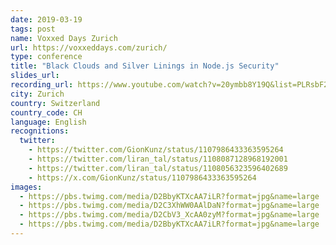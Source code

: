 ```yaml
---
date: 2019-03-19
tags: post
name: Voxxed Days Zurich
url: https://voxxeddays.com/zurich/
type: conference
title: "Black Clouds and Silver Linings in Node.js Security"
slides_url:
recording_url: https://www.youtube.com/watch?v=20ymbb8Y19Q&list=PLRsbF2sD7JVrRCnhTo8DoN_9JAMpZThtW
city: Zurich
country: Switzerland
country_code: CH
language: English
recognitions:
  twitter:
    - https://twitter.com/GionKunz/status/1107986433363595264
    - https://twitter.com/liran_tal/status/1108087128968192001
    - https://twitter.com/liran_tal/status/1108056323596402689
    - https://x.com/GionKunz/status/1107986433363595264
images:
  - https://pbs.twimg.com/media/D2BbyKTXcAA7iLR?format=jpg&name=large
  - https://pbs.twimg.com/media/D2C3XhWW0AAlDaN?format=jpg&name=large
  - https://pbs.twimg.com/media/D2CbV3_XcAA0zyM?format=jpg&name=large
  - https://pbs.twimg.com/media/D2BbyKTXcAA7iLR?format=jpg&name=large
---
```

